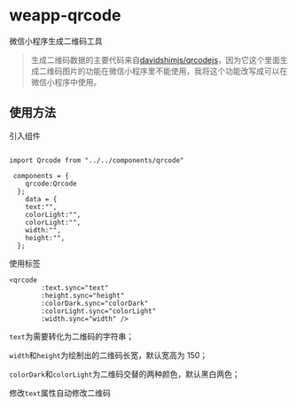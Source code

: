 # weapp-qrcode

微信小程序生成二维码工具

> 生成二维码数据的主要代码来自[davidshimjs/qrcodejs](https://github.com/davidshimjs/qrcodejs)，因为它这个里面生成二维码图片的功能在微信小程序里不能使用，我将这个功能改写成可以在微信小程序中使用。

## 使用方法

引入组件

```

import Qrcode from "../../components/qrcode"

 components = {
    qrcode:Qrcode
  };
    data = {
    text:"",
    colorLight:"",
    colorLight:"",
    width:"",
    height:"",
  };
```

使用标签

```
<qrcode
        :text.sync="text"
        :height.sync="height"
        :colorDark.sync="colorDark"
        :colorLight.sync="colorLight"
        :width.sync="width" />
```

`text`为需要转化为二维码的字符串；

`width`和`height`为绘制出的二维码长宽，默认宽高为 150；

`colorDark`和`colorLight`为二维码交替的两种颜色，默认黑白两色；

修改`text`属性自动修改二维码


